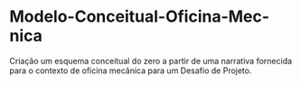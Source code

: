 # Modelo-Conceitual-Oficina-Mec-nica
Criação um esquema conceitual do zero a partir de uma narrativa fornecida para o contexto de oficina mecânica para um Desafio de Projeto.
